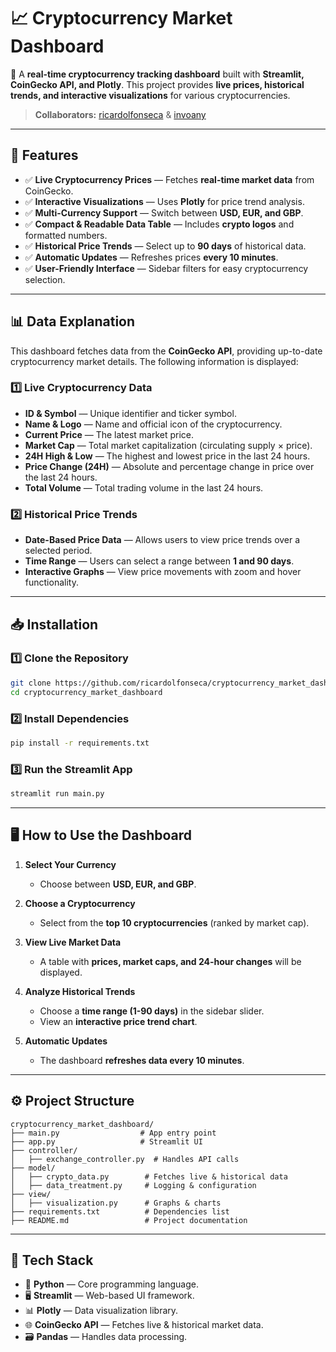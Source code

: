 # 📈 Cryptocurrency Market Dashboard

🚀 A **real-time cryptocurrency tracking dashboard** built with **Streamlit, CoinGecko API, and Plotly**. This project provides **live prices, historical trends, and interactive visualizations** for various cryptocurrencies.

> **Collaborators:** [ricardolfonseca](https://github.com/ricardolfonseca) & [invoany](https://github.com/invoany)

---

## **🌟 Features**
- ✅ **Live Cryptocurrency Prices** — Fetches **real-time market data** from CoinGecko.
- ✅ **Interactive Visualizations** — Uses **Plotly** for price trend analysis.
- ✅ **Multi-Currency Support** — Switch between **USD, EUR, and GBP**.
- ✅ **Compact & Readable Data Table** — Includes **crypto logos** and formatted numbers.
- ✅ **Historical Price Trends** — Select up to **90 days** of historical data.
- ✅ **Automatic Updates** — Refreshes prices **every 10 minutes**.
- ✅ **User-Friendly Interface** — Sidebar filters for easy cryptocurrency selection.

---

## **📊 Data Explanation**
This dashboard fetches data from the **CoinGecko API**, providing up-to-date cryptocurrency market details. The following information is displayed:

### **1️⃣ Live Cryptocurrency Data**
- **ID & Symbol** — Unique identifier and ticker symbol.
- **Name & Logo** — Name and official icon of the cryptocurrency.
- **Current Price** — The latest market price.
- **Market Cap** — Total market capitalization (circulating supply × price).
- **24H High & Low** — The highest and lowest price in the last 24 hours.
- **Price Change (24H)** — Absolute and percentage change in price over the last 24 hours.
- **Total Volume** — Total trading volume in the last 24 hours.

### **2️⃣ Historical Price Trends**
- **Date-Based Price Data** — Allows users to view price trends over a selected period.
- **Time Range** — Users can select a range between **1 and 90 days**.
- **Interactive Graphs** — View price movements with zoom and hover functionality.

---

## **📥 Installation**
### **1️⃣ Clone the Repository**
```bash
git clone https://github.com/ricardolfonseca/cryptocurrency_market_dashboard.git
cd cryptocurrency_market_dashboard
```

### **2️⃣ Install Dependencies**
```bash
pip install -r requirements.txt
```

### **3️⃣ Run the Streamlit App**
```bash
streamlit run main.py
```

---

## **🖥️ How to Use the Dashboard**
1. **Select Your Currency**  
   - Choose between **USD, EUR, and GBP**.

2. **Choose a Cryptocurrency**  
   - Select from the **top 10 cryptocurrencies** (ranked by market cap).

3. **View Live Market Data**  
   - A table with **prices, market caps, and 24-hour changes** will be displayed.

4. **Analyze Historical Trends**  
   - Choose a **time range (1-90 days)** in the sidebar slider.
   - View an **interactive price trend chart**.

5. **Automatic Updates**  
   - The dashboard **refreshes data every 10 minutes**.

---

## **⚙️ Project Structure**
```
cryptocurrency_market_dashboard/
├── main.py                  # App entry point
├── app.py                   # Streamlit UI
├── controller/
│   ├── exchange_controller.py  # Handles API calls
├── model/
│   ├── crypto_data.py        # Fetches live & historical data
│   ├── data_treatment.py     # Logging & configuration
├── view/
│   ├── visualization.py      # Graphs & charts
├── requirements.txt          # Dependencies list
├── README.md                 # Project documentation
```

---

## **🔧 Tech Stack**
- 🐍 **Python** — Core programming language.
- 🖥 **Streamlit** — Web-based UI framework.
- 📊 **Plotly** — Data visualization library.
- 🌐 **CoinGecko API** — Fetches live & historical market data.
- 🗃 **Pandas** — Handles data processing.